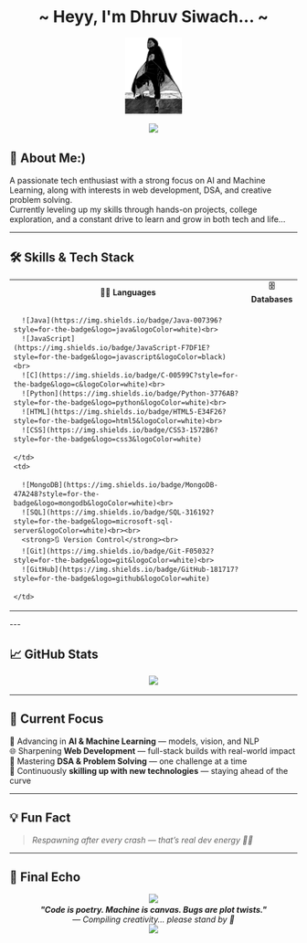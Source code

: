 <h1 align="center">~ Heyy, I'm Dhruv Siwach... ~</h1>

<p align="center">
  <img src="./obito.png" alt="Obito Pixel Art" width="100" />
</p>

<p align="center">
  <img src="https://readme-typing-svg.demolab.com/?lines=Eat.%20Sleep.%20Code.%20Repeat&font=Fira%20Code&center=true&width=440&height=45&color=f75c7e&vCenter=true&pause=1000&size=28" />
</p>

## 🚀 About Me:)

A passionate tech enthusiast with a strong focus on AI and Machine Learning, along with interests in web development, DSA, and creative problem solving.  
Currently leveling up my skills through hands-on projects, college exploration, and a constant drive to learn and grow in both tech and life...

---

## 🛠️ Skills & Tech Stack

<table>
  <tr>
    <td align="center"><strong>👨‍💻 Languages</strong></td>
    <td align="center"><strong>🗄️ Databases</strong></td>
  </tr>
  <tr>
    <td>

      ![Java](https://img.shields.io/badge/Java-007396?style=for-the-badge&logo=java&logoColor=white)<br>
      ![JavaScript](https://img.shields.io/badge/JavaScript-F7DF1E?style=for-the-badge&logo=javascript&logoColor=black)<br>
      ![C](https://img.shields.io/badge/C-00599C?style=for-the-badge&logo=c&logoColor=white)<br>
      ![Python](https://img.shields.io/badge/Python-3776AB?style=for-the-badge&logo=python&logoColor=white)<br>
      ![HTML](https://img.shields.io/badge/HTML5-E34F26?style=for-the-badge&logo=html5&logoColor=white)<br>
      ![CSS](https://img.shields.io/badge/CSS3-1572B6?style=for-the-badge&logo=css3&logoColor=white)

    </td>
    <td>

      ![MongoDB](https://img.shields.io/badge/MongoDB-47A248?style=for-the-badge&logo=mongodb&logoColor=white)<br>
      ![SQL](https://img.shields.io/badge/SQL-316192?style=for-the-badge&logo=microsoft-sql-server&logoColor=white)<br><br>
      <strong>🔃 Version Control</strong><br>
      ![Git](https://img.shields.io/badge/Git-F05032?style=for-the-badge&logo=git&logoColor=white)<br>
      ![GitHub](https://img.shields.io/badge/GitHub-181717?style=for-the-badge&logo=github&logoColor=white)

    </td>
  </tr>
</table>
---

## 📈 GitHub Stats

<p align="center">
  <img src="https://github-readme-stats.vercel.app/api/top-langs/?username=dhruvx05&layout=compact&theme=tokyonight&hide_border=true" width="40%" />
</p>

---

## 🌟 Current Focus

🧠 Advancing in **AI & Machine Learning** — models, vision, and NLP  
🌐 Sharpening **Web Development** — full-stack builds with real-world impact  
🧩 Mastering **DSA & Problem Solving** — one challenge at a time  
🚀 Continuously **skilling up with new technologies** — staying ahead of the curve


---

## 💡 Fun Fact

> _Respawning after every crash — that’s real dev energy 🔁💥_


---

## 🧬 Final Echo

<div align="center">
  <img src="https://capsule-render.vercel.app/api?type=rect&color=f75c7e&height=1"/>
  <br />
  <em><strong>"Code is poetry. Machine is canvas. Bugs are plot twists."</strong></em>  
  <br />
  <em>— Compiling creativity... please stand by 💾</em>
  <br />
  <img src="https://capsule-render.vercel.app/api?type=rect&color=f75c7e&height=1"/>
</div>

